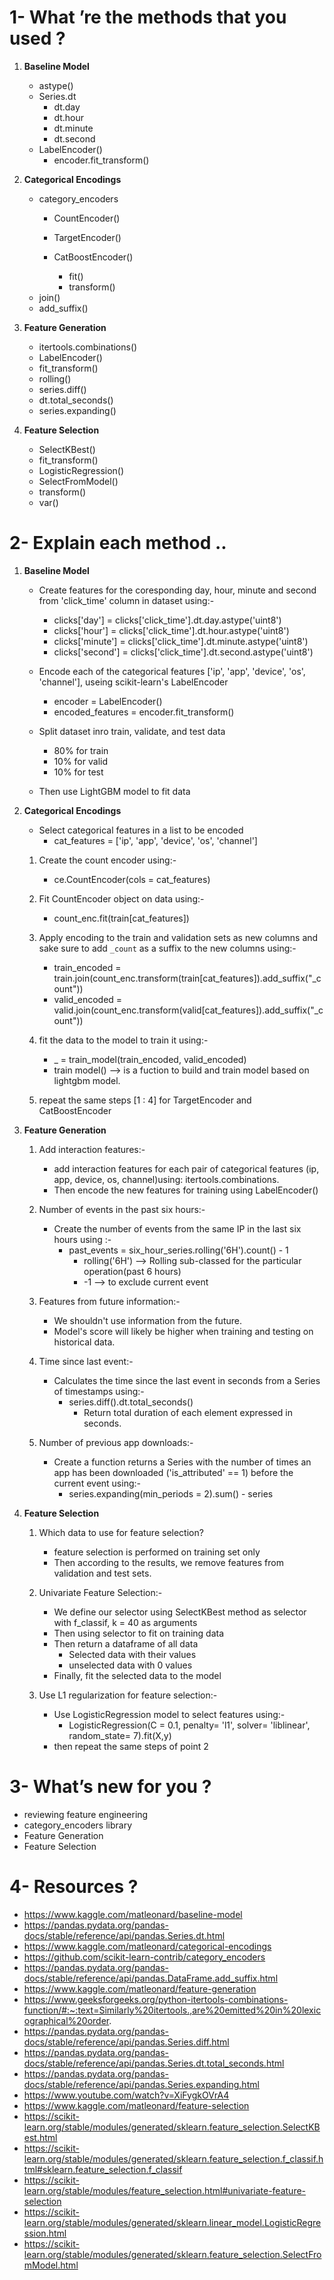 # 1- What ’re the methods that you used ?

   1. **Baseline Model**
 
        - astype()
        - Series.dt 
          - dt.day
          - dt.hour
          - dt.minute
          - dt.second
        - LabelEncoder()
          - encoder.fit_transform() 

   2. **Categorical Encodings**

        - category_encoders
          - CountEncoder()
          - TargetEncoder()
          - CatBoostEncoder()
            
            - fit()
            - transform()
        - join()
        - add_suffix() 

   3. **Feature Generation**

        - itertools.combinations()
        - LabelEncoder()
        - fit_transform()
        - rolling()
        - series.diff()  
        - dt.total_seconds()
        - series.expanding()

   4. **Feature Selection**

        - SelectKBest()
        - fit_transform()
        - LogisticRegression()
        - SelectFromModel()  
        - transform()
        - var()

# 2- Explain each method ..

   1. **Baseline Model**
 
        - Create features for the coresponding day, hour, minute and second from 'click_time' column in dataset using:-
           - clicks['day'] = clicks['click_time'].dt.day.astype('uint8')
           - clicks['hour'] = clicks['click_time'].dt.hour.astype('uint8')
           - clicks['minute'] = clicks['click_time'].dt.minute.astype('uint8')
           - clicks['second'] = clicks['click_time'].dt.second.astype('uint8')

        - Encode each of the categorical features ['ip', 'app', 'device', 'os', 'channel'], useing scikit-learn's LabelEncoder
           - encoder = LabelEncoder()
           -  encoded_features = encoder.fit_transform()

        - Split dataset inro train, validate, and test data
          - 80% for train
          - 10% for valid
          - 10% for test
        - Then use LightGBM model to fit data

   2. **Categorical Encodings**

        - Select categorical features in a list to be encoded 
          - cat_features = ['ip', 'app', 'device', 'os', 'channel']

        1. Create the count encoder using:-
           - ce.CountEncoder(cols = cat_features)
        2. Fit CountEncoder object on data using:-
           - count_enc.fit(train[cat_features])
        3. Apply encoding to the train and validation sets as new columns and sake sure to add `_count` as a suffix to the new columns using:-
           - train_encoded = train.join(count_enc.transform(train[cat_features]).add_suffix("_count"))
           - valid_encoded = valid.join(count_enc.transform(valid[cat_features]).add_suffix("_count"))  
        4. fit the data to the model to train it using:-
           - _ = train_model(train_encoded, valid_encoded)
           - train model() --> is a fuction to build and train model based on lightgbm model.

        5. repeat the same steps [1 : 4] for TargetEncoder and CatBoostEncoder

   3. **Feature Generation**

        1. Add interaction features:-
           - add interaction features for each pair of categorical features (ip, app, device, os, channel)using: itertools.combinations.
           - Then encode the new features for training  using LabelEncoder()

        2. Number of events in the past six hours:-
           - Create the number of events from the same IP in the last six hours using :-
             - past_events = six_hour_series.rolling('6H').count() - 1
               - rolling('6H') --> Rolling sub-classed for the particular operation(past 6 hours)
               - -1 --> to exclude current event
   
        3. Features from future information:-
           - We shouldn't use information from the future.
           - Model's score will likely be higher when training and testing on historical data.

        4. Time since last event:-
           - Calculates the time since the last event in seconds from a Series of timestamps using:-
             - series.diff().dt.total_seconds()
               - Return total duration of each element expressed in seconds.

        5. Number of previous app downloads:-
           - Create a function returns a Series with the number of times an app has been downloaded ('is_attributed' == 1) before the current event using:-
             - series.expanding(min_periods = 2).sum() - series

   4. **Feature Selection**

        1. Which data to use for feature selection?
           - feature selection is performed on training set only
           - Then according to the results, we remove features from validation and test sets.

        2. Univariate Feature Selection:-
           - We define our selector using SelectKBest method as selector with f_classif, k = 40 as arguments 
           - Then using selector to fit on training data
           - Then return a dataframe of all data 
             - Selected data with their values
             - unselected data with 0 values
           - Finally, fit the selected data to the model

        3. Use L1 regularization for feature selection:-
           - Use LogisticRegression model to select features using:-
             - LogisticRegression(C = 0.1, penalty= 'l1', solver= 'liblinear', random_state= 7).fit(X,y)
           - then repeat the same steps of point 2 
         
# 3- What’s new for you ?

   - reviewing feature engineering
   - category_encoders library
   - Feature Generation
   - Feature Selection

# 4- Resources ? 

   - https://www.kaggle.com/matleonard/baseline-model
   - https://pandas.pydata.org/pandas-docs/stable/reference/api/pandas.Series.dt.html
   - https://www.kaggle.com/matleonard/categorical-encodings
   - https://github.com/scikit-learn-contrib/category_encoders
   - https://pandas.pydata.org/pandas-docs/stable/reference/api/pandas.DataFrame.add_suffix.html
   - https://www.kaggle.com/matleonard/feature-generation
   - https://www.geeksforgeeks.org/python-itertools-combinations-function/#:~:text=Similarly%20itertools.,are%20emitted%20in%20lexicographical%20order.
   - https://pandas.pydata.org/pandas-docs/stable/reference/api/pandas.Series.diff.html
   - https://pandas.pydata.org/pandas-docs/stable/reference/api/pandas.Series.dt.total_seconds.html
   - https://pandas.pydata.org/pandas-docs/stable/reference/api/pandas.Series.expanding.html
   - https://www.youtube.com/watch?v=XiFygkOVrA4
   - https://www.kaggle.com/matleonard/feature-selection
   - https://scikit-learn.org/stable/modules/generated/sklearn.feature_selection.SelectKBest.html
   - https://scikit-learn.org/stable/modules/generated/sklearn.feature_selection.f_classif.html#sklearn.feature_selection.f_classif
   - https://scikit-learn.org/stable/modules/feature_selection.html#univariate-feature-selection
   - https://scikit-learn.org/stable/modules/generated/sklearn.linear_model.LogisticRegression.html
   - https://scikit-learn.org/stable/modules/generated/sklearn.feature_selection.SelectFromModel.html




 
